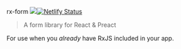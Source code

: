 rx-form ![](https://github.com/WeareJH/rx-form/workflows/Node%20CI/badge.svg)[![Netlify Status](https://api.netlify.com/api/v1/badges/adb3abfd-8e24-4033-a0db-91a767c68987/deploy-status)](https://app.netlify.com/sites/rx-form/deploys)

> A form library for React & Preact

For use when you _already_ have RxJS included in your app.
